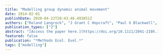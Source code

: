 ```yaml
---
title: "Modelling group dynamic animal movement"
date: 2014-02-01
publishDate: 2020-04-22T20:43:46.493851Z
authors: ["Roland Langrock", "J Grant C Hopcraft", "Paul G Blackwell", "Victoria Goodall", "Ruth King", "Mu Niu", "Toby A Patterson", "Martin W Pedersen", "Anna Skarin", "Robert S Schick"]
publication_types: ["2"]
abstract: "[Access the paper here.](https://doi.org/10.1111/2041-210X.12155) Group dynamics are a fundamental aspect of many species' movements. The need to adequately model individuals' interactions with other group members has been recognized, particularly in order to differentiate the role of social forces in individual movement from environmental factors. However, to date, practical statistical methods, which can include group dynamics in animal movement models, have been lacking. We consider a flexible modelling framework that distinguishes a group-level model, describing the movement of the group's centre, and an individual-level model, such that each individual makes its movement decisions relative to the group centroid. The basic idea is framed within the flexible class of hidden Markov models, extending previous work on modelling animal movement by means of multistate random walks. While in simulation experiments parameter estimators exhibit some bias in non-ideal scenarios, we show that generally the estimation of models of this type is both feasible and ecologically informative. We illustrate the approach using real movement data from 11 reindeer (Rangifer tarandus). Results indicate a directional bias towards a group centroid for reindeer in an encamped state. Though the attraction to the group centroid is relatively weak, our model successfully captures group-influenced movement dynamics. Specifically, as compared to a regular mixture of correlated random walks, the group dynamic model more accurately predicts the non-diffusive behaviour of a cohesive mobile group. As technology continues to develop, it will become easier and less expensive to tag multiple individuals within a group in order to follow their movements. Our work provides a first inferential framework for understanding the relative influences of individual versus group-level movement decisions. This framework can be extended to include covariates corresponding to environmental influences or body condition. As such, this framework allows for a broader understanding of the many internal and external factors that can influence an individual's movement."
featured: false
publication: "*Methods Ecol. Evol.*"
tags: ["modelling"]
---
```


